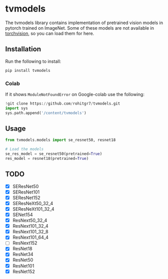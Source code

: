 # tvmodels
The tvmodels library contains implementation of pretrained vision models in pytorch trained on ImageNet. Some of these models are not available in [torchvision](https://pytorch.org/docs/stable/torchvision/index.html), so you can load them for here.

## Installation
Run the following to install:
```python
pip install tvmodels
```

### Colab
If it shows `ModuleNotFoundError` on Google-colab use the following:
```python
!git clone https://github.com/rohitgr7/tvmodels.git
import sys
sys.path.append('/content/tvmodels')
```

## Usage
```python
from tvmodels.models import se_resnet50, resnet18

# Load the models
se_res_model = se_resnet50(pretrained=True)
res_model = resnet18(pretrained=True)
```

## TODO
- [x] SEResNet50
- [x] SEResNet101
- [x] SEResNet152
- [x] SEResNeXt50_32_4
- [x] SEResNeXt101_32_4
- [x] SENet154
- [x] ResNext50_32_4
- [x] ResNext101_32_4
- [x] ResNext101_32_8
- [x] ResNext101_64_4
- [ ] ResNext152
- [x] ResNet18
- [x] ResNet34
- [x] ResNet50
- [x] ResNet101
- [x] ResNet152
